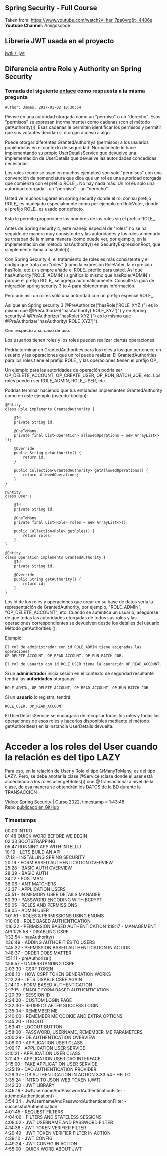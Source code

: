 ## Spring Security - Full Course

Taken from: https://www.youtube.com/watch?v=her_7pa0vrg&t=4406s   
**Youtube Channel:** Amigoscode

## Librería JWT usada en el proyecto
[jwtk / jjwt](https://github.com/jwtk/jjwt)

## Diferencia entre Role y Authority en Spring Security
### Tomada del siguiente [enlace](https://ajaxhispano.com/ask/diferencia-entre-el-rol-y-la-autoridad-otorgada-en-la-seguridad-de-primavera-5561/) como respuesta a la misma pregunta
`Author: James, 2017-01-02 10:30:54`

Piense en una autoridad otorgada como un "permiso" o un "derecho". Esos "permisos" se expresan (normalmente) 
como cadenas (con el método getAuthority()). Esas cadenas le permiten identificar los permisos y permitir que sus 
votantes decidan si otorgan acceso a algo.

Puede otorgar diferentes GrantedAuthoritys (permisos) a los usuarios poniéndolos en el contexto de seguridad. 
Normalmente lo hace implementando su propio UserDetailsService que devuelve una implementación de UserDetails 
que devuelve las autoridades concedidas necesarias.

Los roles (como se usan en muchos ejemplos) son solo "permisos" con una convención de nomenclatura que dice 
que un rol es una autoridad otorgada que comienza con el prefijo ROLE_. No hay nada más. Un rol es solo una 
autoridad otorgada - un "permiso" - un "derecho". 

Usted ve muchos lugares en spring security donde el rol con 
su prefijo ROLE_ es manejado especialmente como por ejemplo en RoleVoter, donde el prefijo ROLE_ es usado por defecto.

Esto le permite proporcione los nombres de los roles sin el prefijo ROLE_. 

Antes de Spring security 4, este manejo especial de "roles" no se ha seguido de manera muy consistente y las autoridades y los roles a menudo 
se trataban de la misma manera (como puede ver, por ejemplo, en la implementación del método hasAuthority() 
en SecurityExpressionRoot, que simplemente llama a hasRole()). 

Con Spring Security 4, el tratamiento de roles es más consistente y el código que trata 
con "roles" (como la expresión RoleVoter, la expresión hasRole, etc.).) 
siempre añade el ROLE_ prefijo para usted. Así que hasAuthority('ROLE_ADMIN') significa lo mismo que hasRole('ADMIN') 
porque el prefijo ROLE_ se agrega automáticamente. Consulte la guía de migración spring security 3 to 4 para obtener más información.

Pero aun así: un rol es solo una autoridad con un prefijo especial ROLE_.

Así que en Spring security 3 @PreAuthorize("hasRole('ROLE_XYZ')") es lo mismo que @PreAuthorize("hasAuthority('ROLE_XYZ')") 
y en Spring security 4 @PreAuthorize("hasRole('XYZ')") es lo mismo que @PreAuthorize("hasAuthority('ROLE_XYZ')").

Con respecto a su caso de uso:

Los usuarios tienen roles y los roles pueden realizar ciertas operaciones.

Podría terminar en GrantedAuthorities para los roles a los que pertenece un usuario y las operaciones que un rol puede realizar. 
El GrantedAuthorities para los roles tiene el prefijo ROLE_ y las operaciones tienen el prefijo OP_. 

Un ejemplo para las autoridades de operación podría ser OP_DELETE_ACCOUNT, OP_CREATE_USER, OP_RUN_BATCH_JOB, etc. 
Los roles pueden ser ROLE_ADMIN, ROLE_USER, etc.

Podrías terminar haciendo que tus entidades implementen GrantedAuthority como en este ejemplo (pseudo-código):

```
@Entity
class Role implements GrantedAuthority {

    @Id
    private String id;

    @OneToMany
    private final List<Operation> allowedOperations = new ArrayList<>();

    @Override
    public String getAuthority() {
        return id;
    }

    public Collection<GrantedAuthority> getAllowedOperations() {
        return allowedOperations;
    }
}

@Entity
class User {

    @Id
    private String id;

    @OneToMany
    private final List<Role> roles = new ArrayList<>();

    public Collection<Role> getRoles() {
        return roles;
    }
}

@Entity
class Operation implements GrantedAuthority {
    @Id
    private String id;

    @Override
    public String getAuthority() {
        return id;
    }
}
```

Los id de los roles y operaciones que crear en su base de datos sería la representación de GrantedAuthority, 
por ejemplo, "ROLE_ADMIN", "OP_DELETE_ACCOUNT", etc. Cuando se autentica un usuario, asegúrese de que todas 
las autoridades otorgadas de todos sus roles y las operaciones correspondientes se devuelven desde 
los detalles del usuario. Método getAuthorities ().

Ejemplo: 
```
El rol de administrador con id ROLE_ADMIN tiene asignadas las operaciones 
OP_DELETE_ACCOUNT, OP_READ_ACCOUNT, OP_RUN_BATCH_JOB. 
```
```
El rol de usuario con id ROLE_USER tiene la operación OP_READ_ACCOUNT.
```
Si un **administrador** inicia sesión en el contexto de seguridad resultante tendrá las **autoridades** otorgadas: 
```
ROLE_ADMIN, OP_DELETE_ACCOUNT, OP_READ_ACCOUNT, OP_RUN_BATCH_JOB
```
Si un **usuario** lo registra, tendrá: 
```
ROLE_USER, OP_READ_ACCOUNT
```
El UserDetailsService se encargaría de recopilar todos los roles y todas las 
operaciones de esos roles y hacerlos disponibles mediante el método getAuthorities() 
en la instancia UserDetails devuelta.

# Acceder a los roles del User cuando la relación es del tipo LAZY
Para eso, en la relación de User y Role el tipo @ManyToMany, es del tipo LAZY.
Pero, se debe anotar la clase @Service (clase donde el user está accediendo a los roles user.getRoles()) con 
@Transactional a nivel de la clase, de esa manera se obtendrán los DATOS de la BD durante la TRANSACCIÓN  

Video: [Spring Security | Curso 2022, timestamp = 1:43:46](https://www.youtube.com/watch?v=t6prPki7daU&t=3192s)  
Repo [publicado en GitHub](https://github.com/MichelliBrito/parking-control-api/tree/security)

### Timestamps
00:00 INTRO   
01:48 QUICK WORD BEFORE WE BEGIN   
02:33 BOOTSTRAPPING   
05:47 RUNNING APP WITH INTELLIJ   
10:19 - LETS BUILD AN API   
17:12 - INSTALLING SPRING SECURITY   
20:16 - FORM BASED AUTHENTICATION OVERVIEW   
25:28 - BASIC AUTH OVERVIEW   
28:39 - BASIC AUTH   
34:12 - POSTMAN   
38:06 - ANT MATCHERS   
42:37 - APPLICATION USERS   
45:51 - IN MEMORY USER DETAILS MANAGER   
50:39 - PASSWORD ENCODING WITH BCRYPT   
56:05 - ROLES AND PERMISSIONS   
59:05 - ADMIN USER   
1:01:51 - ROLES & PERMISSIONS USING ENUMS   
1:10:08 - ROLE BASED AUTHENTICATION   
1:16:22 - PERMISSION BASED AUTHENTICATION
1:19:17 - MANAGEMENT API
1:25:58 - DISABLING CSRF   
1:32:54 - hasAuthority()   
1:36:49 - ADDING AUTHORITIES TO USERS   
1:45:22 - PERMISSION BASED AUTHENTICATION IN ACTION   
1:48:37 - ORDER DOES MATTER   
1:51:11 - preAuthorize()   
1:56:57 - UNDERSTANDING CSRF   
2:03:30 - CSRF TOKEN   
2:08:10 - HOW CSRF TOKEN GENERATION WORKS   
2:12:29 - LETS DISABLE CSRF AGAIN   
2:14:10 - FORM BASED AUTHENTICATION   
2:17:15 - ENABLE FORM BASED AUTHENTICATION   
2:20:39 - SESSION ID   
2:24:20 - CUSTOM LOGIN PAGE   
2:32:30 - REDIRECT AFTER SUCCESS LOGIN   
2:35:04 - REMEMBER ME   
2:40:00 - REMEMBER ME COOKIE AND EXTRA OPTIONS   
2:45:20 - LOGOUT   
2:53:41 - LOGOUT BUTTON   
2:58:00 - PASSWORD, USERNAME, REMEMBER-ME  PARAMETERS   
3:00:29 - DB AUTHENTICATION OVERVIEW   
3:09:00 - APPLICATION USER CLASS   
3:09:17 - APPLICATION USER SERVICE   
3:10:21 - APPLICATION USER CLASS   
3:11:43 - APPLICATION USER DAO INTERFACE   
3:15:00 - FAKE APPLICATION USER SERVICE   
3:25:19 - DAO AUTHENTICATION PROVIDER   
3:29:37 - DB AUTHENTICATION IN ACTION
3:33:54 - HELLO   
3:35:24 - INTRO TO JSON WEB TOKEN (JWT)   
3:42:30 - JWT LIBRARY   
3:46:16 -  JwtUsernameAndPasswordAuthenticationFilter - attemptAuthentication()   
3:54:34 - JwtUsernameAndPasswordAuthenticationFilter - successfulAuthentication   
4:01:45 - REQUEST FILTERS   
4:04:06 - FILTERS AND STATELESS SESSIONS   
4:08:02 - JWT USERNAME AND PASSWORD FILTER   
4:14:36 - JWT TOKEN VERIFIER FILTER   
4:29:49 - JWT TOKEN VERIFIER FILTER IN ACTION   
4:39:10 - JWT CONFIG   
4:49:24 - JWT CONFIG IN ACTION   
4:55:00 - QUICK WORD ABOUT JWT   
